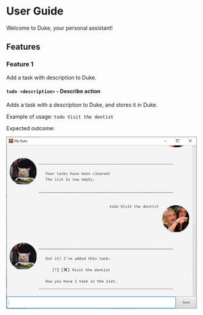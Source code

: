 # User Guide
Welcome to Duke, your personal assistant!

## Features 
### Feature 1 
Add a task with description to Duke.

#### `todo <description>` - Describe action
Adds a task with a description to Duke, and stores it in Duke.

Example of usage: 
`todo Visit the dentist`

Expected outcome:

![todo](todo.png)
